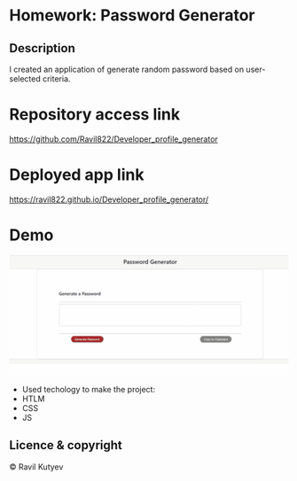# Homework: Password Generator

## Description

I created an application of generate random password based on user-selected criteria. 


# Repository access link

https://github.com/Ravil822/Developer_profile_generator

# Deployed app link

https://ravil822.github.io/Developer_profile_generator/

# Demo
![](assets/password.gif)


* Used techology to make the project:
 * HTLM
 * CSS
 * JS

## Licence & copyright
© Ravil Kutyev
